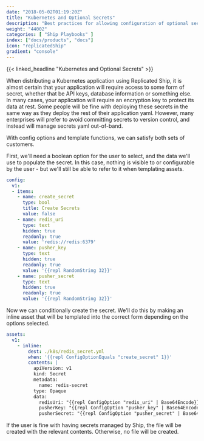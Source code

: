 ```yaml
---
date: "2018-05-02T01:19:20Z"
title: "Kubernetes and Optional Secrets"
description: "Best practices for allowing configuration of optional secrets on Kubernetes"
weight: "44002"
categories: [ "Ship Playbooks" ]
index: ["docs/products", "docs"]
icon: "replicatedShip"
gradient: "console"
---
```


{{< linked_headline "Kubernetes and Optional Secrets" >}}

When distributing a Kubernetes application using Replicated Ship, it is almost certain that your application will require access to some form of secret, whether that be API keys, database information or something else.
In many cases, your application will require an encryption key to protect its data at rest.
Some people will be fine with deploying these secrets in the same way as they deploy the rest of their application yaml.
However, many enterprises will prefer to avoid committing secrets to version control, and instead will manage secrets yaml out-of-band.

With config options and template functions, we can satisfy both sets of customers.

First, we'll need a boolean option for the user to select, and the data we'll use to populate the secret.
In this case, nothing is visible to or configurable by the user - but we'll still be able to refer to it when templating assets.
```yaml
config:
  v1:
  - items:
    - name: create_secret
      type: bool
      title: Create Secrets
      value: false
    - name: redis_uri
      type: text
      hidden: true
      readonly: true
      value: 'redis://redis:6379'
    - name: pusher_key
      type: text
      hidden: true
      readonly: true
      value: '{{repl RandomString 32}}'
    - name: pusher_secret
      type: text
      hidden: true
      readonly: true
      value: '{{repl RandomString 32}}'
```

Now we can conditionally create the secret. 
We'll do this by making an inline asset that will be templated into the correct form depending on the options selected.

```yaml
assets:
  v1:
    - inline:
        dest: ./k8s/redis_secret.yml
        when: '{{repl ConfigOptionEquals "create_secret" 1}}'
        contents: |
          apiVersion: v1
          kind: Secret
          metadata:
            name: redis-secret
          type: Opaque
          data:
            redisUri: "{{repl ConfigOption "redis_uri" | Base64Encode}}"
            pusherKey: "{{repl ConfigOption "pusher_key" | Base64Encode}}"
            pusherSecret: "{{repl ConfigOption "pusher_secret" | Base64Encode}}"
```

If the user is fine with having secrets managed by Ship, the file will be created with the relevant contents.
Otherwise, no file will be created.